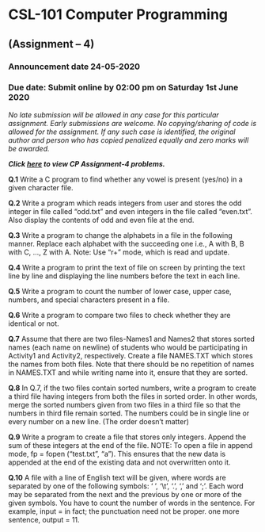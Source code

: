 # CSL-101 Computer Programming
## (Assignment – 4)
### Announcement date 24-05-2020
### Due date: Submit online by 02:00 pm on Saturday 1st June 2020
*No late submission will be allowed in any case for this particular assignment. Early submissions are welcome.*
*No copying/sharing of code is allowed for the assignment. If any such case is identified, the original author and person who has copied penalized equally and zero marks will be awarded.*

***Click [here](https://github.com/ABD-01/CSL-101-Assignments/blob/docs/CP-Assignment-4.pdf) to view CP Assignment-4 problems.***

**Q.1**	Write a C program to find whether any vowel is present (yes/no) in a given character file.

**Q.2**	Write a program which reads integers from user and stores the odd integer in file called “odd.txt” and even integers in the file called “even.txt”. Also display the contents of odd and even file at the end.

**Q.3**	Write a program to change the alphabets in a file in the following manner. Replace each alphabet with the succeeding one i.e., A with B, B with C, …, Z with A.
Note: Use “r+” mode, which is read and update.

**Q.4**	Write a program to print the text of file on screen by printing the text line by line and displaying the line numbers before the text in each line.

**Q.5**	Write a program to count the number of lower case, upper case, numbers, and special characters present in a file.

**Q.6**	Write a program to compare two files to check whether they are identical or not.

**Q.7**	Assume that there are two files-Names1 and Names2 that stores sorted names (each name on newline) of students who would be participating in Activity1 and Activity2, respectively. Create a file NAMES.TXT which stores the names from both files. Note that there should be no repetition of names in NAMES.TXT and while writing name into it, ensure that they are sorted.

**Q.8**	In Q.7, if the two files contain sorted numbers, write a program to create a third file having integers from both the files in sorted order. In other words, merge the sorted numbers given from two files in a third file so that the numbers in third file remain sorted. The numbers could be in single line or every number on a new line. (The order doesn’t matter)

**Q.9**	Write a program to create a file that stores only integers. Append the sum of these integers at the end of the file.
NOTE: To open a file in append mode, fp = fopen (“test.txt”, “a”). This ensures that the new data is appended at the end of the existing data and not overwritten onto it.

**Q.10**	A file with a line of English text will be given, where words are separated by one of the following symbols: ‘ ’, ‘\t’, ‘.’, ‘,’ and ‘;’. Each word may be separated from the next and the previous by one or more of the given symbols. You have to count the number of words in the sentence. For example, input = in fact; the punctuation need not be proper. one more sentence, output = 11.


